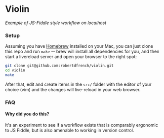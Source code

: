 Violin
======
_Example of JS-Fiddle style workflow on localhost_

### Setup
Assuming you have [Homebrew](https://brew.sh) installed on your Mac, you can
just clone this repo and run `make` -- brew will install all dependencies
for you, and then start a livereload server and open your browser to the right
spot:

```bash
git clone git@github.com:robertdfrench/violin.git
cd violin
make
```

After that, edit and create items in the `src/` folder with the editor of your
choice (vim) and the changes will live-reload in your web browser.

### FAQ

#### Why did you do this?
It's an experiment to see if a workflow exists that is comparably ergonomic to
JS Fiddle, but is also amenable to working in version control.
